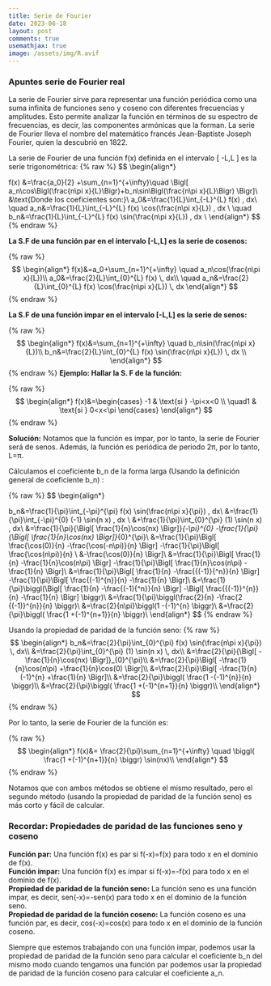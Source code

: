 ```yaml
---
title: Serie de Fourier 
date: 2023-06-18
layout: post
comments: true
usemathjax: true
image: /assets/img/R.avif
---
```

### Apuntes serie de Fourier real
La serie de Fourier sirve para representar una función periódica como una suma infinita de funciones seno y coseno con diferentes frecuencias y amplitudes. Esto permite analizar la función en términos de su espectro de frecuencias, es decir, las componentes armónicas que la forman. La serie de Fourier lleva el nombre del matemático francés Jean-Baptiste Joseph Fourier, quien la descubrió en 1822. 

La serie de Fourier de una función f(x) definida en el intervalo [ -L,L ] es la serie trigonométrica:
{% raw %}
$$
\begin{align*}
 
f(x) &=\frac{a_0}{2} +\sum_{n=1}^{+\infty}\quad \Bigl[ a_n\cos\Bigl(\frac{n\pi x}{L}\Bigr)+b_n\sin\Bigl(\frac{n\pi x}{L}\Bigr) \Bigr]\\
&\text{Donde los coeficientes son:}\\
a_0&=\frac{1}{L}\int_{-L}^{L} f(x) \, dx\\ \quad a_n&=\frac{1}{L}\int_{-L}^{L} f(x) \cos(\frac{n\pi x}{L}) \, dx
\\ \quad b_n&=\frac{1}{L}\int_{-L}^{L} f(x) \sin(\frac{n\pi x}{L}) \, dx \\
\end{align*}
$$
{% endraw %}

**La S.F de una función par en el intervalo [-L,L] es la serie de cosenos:**




{% raw %}
$$
\begin{align*}
f(x)&=a_0+\sum_{n=1}^{+\infty} \quad a_n\cos(\frac{n\pi x}{L})\\
a_0&=\frac{2}{L}\int_{0}^{L} f(x) \, dx\\ \quad a_n&=\frac{2}{L}\int_{0}^{L} f(x) \cos(\frac{n\pi x}{L}) \, dx
\end{align*}
$$
{% endraw %}

**La S.F de una función impar en el intervalo [-L,L] es la serie de senos:**

{% raw %}
$$
\begin{align*}
 f(x)&=\sum_{n=1}^{+\infty} \quad b_n\sin(\frac{n\pi x}{L})\\
 b_n&=\frac{2}{L}\int_{0}^{L} f(x) \sin(\frac{n\pi x}{L}) \, dx \\
\end{align*}
$$
{% endraw %}
**Ejemplo: Hallar la S. F de la función:**


{% raw %}
$$
\begin{align*}
f(x)&=\begin{cases} -1 & \text{si } -\pi<x<0 \\ \quad1 & \text{si } 0<x<\pi \end{cases}
\end{align*}
$$
{% endraw %}

**Solución:**
Notamos que la función es impar, por lo tanto, la serie de Fourier será de senos. Además, la función es periódica de periodo 2π, por lo tanto, L=π. <br>

Cálculamos el coeficiente b_n de la forma larga (Usando la definición general de coeficiente b_n) :

{% raw %}
$$
\begin{align*}

b_n&=\frac{1}{\pi}\int_{-\pi}^{\pi} f(x) \sin(\frac{n\pi x}{\pi}) \, dx\\
&=\frac{1}{\pi}\int_{-\pi}^{0} (-1) \sin(n x) \, dx \\
&+\frac{1}{\pi}\int_{0}^{\pi} (1) \sin(n x) \, dx\\
&=\frac{1}{\pi}{\Bigl[ \frac{1}{n}\cos(nx) \Bigr]}_{-\pi}^{0} -\frac{1}{\pi}{\Bigl[ \frac{1}{n}\cos(nx) \Bigr]}_{0}^{\pi}\\
&=\frac{1}{\pi}\Bigl[ \frac{\cos(0)}{n} -\frac{\cos(-n\pi)}{n} \Bigr] -\frac{1}{\pi}\Bigl[ \frac{\cos(n\pi)}{n} \\
&-\frac{\cos(0)}{n} \Bigr]\\
&=\frac{1}{\pi}\Bigl[ \frac{1}{n} -\frac{1}{n}\cos(n\pi) \Bigr] -\frac{1}{\pi}\Bigl[ \frac{1}{n}\cos(n\pi) -\frac{1}{n} \Bigr]\\
&=\frac{1}{\pi}\Bigl[ \frac{1}{n} -\frac{{(-1)}{^n}}{n} \Bigr] -\frac{1}{\pi}\Bigl[ \frac{(-1)^{n}}{n} -\frac{1}{n} \Bigr]\\
&=\frac{1}{\pi}\biggl(\Bigl[ \frac{1}{n} -\frac{(-1){^n}}{n} \Bigr] -\Bigl[ \frac{{(-1)}^{n}}{n} -\frac{1}{n} \Bigr] \biggr)\\
&=\frac{1}{\pi}\biggl(\frac{2}{n} -\frac{2 {(-1)}^{n}}{n} \biggr)\\
&=\frac{2}{n\pi}\biggl(1 -(-1)^{n} \biggr)\\
&=\frac{2}{\pi}\biggl( \frac{1 +(-1)^{n+1}}{n} \biggr)\\
\end{align*}
$$
{% endraw %}

Usando la propiedad de paridad de la función seno:
{% raw %}
$$
\begin{align*}
b_n&=\frac{2}{\pi}\int_{0}^{\pi} f(x) \sin(\frac{n\pi x}{\pi}) \, dx\\
&=\frac{2}{\pi}\int_{0}^{\pi} (1) \sin(n x) \, dx\\
&=\frac{2}{\pi}{\Bigl[ -\frac{1}{n}\cos(nx) \Bigr]}_{0}^{\pi}\\
&=\frac{2}{\pi}\Bigl[ -\frac{1}{n}\cos(n\pi) +\frac{1}{n}\cos(0) \Bigr]\\
&=\frac{2}{\pi}\Bigl[ -\frac{1}{n}(-1)^{n} +\frac{1}{n} \Bigr]\\
&=\frac{2}{\pi}\biggl( \frac{1 -(-1)^{n}}{n} \biggr)\\
&=\frac{2}{\pi}\biggl( \frac{1 +(-1)^{n+1}}{n} \biggr)\\
\end{align*}
$$
{% endraw %}




Por lo tanto, la serie de Fourier de la función es:


{% raw %}
$$
\begin{align*}
f(x)&= \frac{2}{\pi}\sum_{n=1}^{+\infty} \quad \biggl( \frac{1 +(-1)^{n+1}}{n} \biggr) \sin(nx)\\
\end{align*}
$$
{% endraw %}

Notamos que con ambos métodos se obtiene el mismo resultado, pero el segundo método (usando la propiedad de paridad de la función seno) es más corto y fácil de calcular.
### Recordar: Propiedades de paridad de las funciones seno y coseno
**Función par:** Una función f(x) es par si f(-x)=f(x) para todo x en el dominio de f(x).<br>
**Función impar:** Una función f(x) es impar si f(-x)=-f(x) para todo x en el dominio de f(x).<br>
**Propiedad de paridad de la función seno:** La función seno es una función impar, es decir, sen(-x)=-sen(x) para todo x en el dominio de la función seno.<br>
**Propiedad de paridad de la función coseno:** La función coseno es una función par, es decir, cos(-x)=cos(x) para todo x en el dominio de la función coseno.<br>


 Siempre que estemos trabajando con una función impar, podemos usar la propiedad de paridad de la función seno para calcular el coeficiente b_n del mismo modo cuando tengamos una función par podemos usar la propiedad de paridad de la función coseno para calcular el coeficiente a_n.
